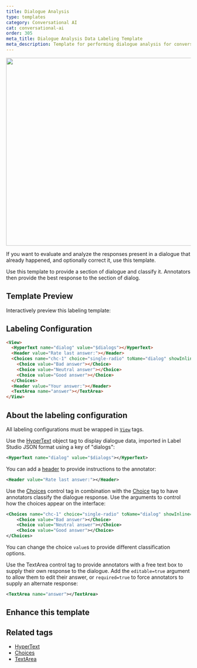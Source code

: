```yaml
---
title: Dialogue Analysis
type: templates
category: Conversational AI
cat: conversational-ai
order: 305
meta_title: Dialogue Analysis Data Labeling Template
meta_description: Template for performing dialogue analysis for conversational AI use cases with Label Studio for your machine learning and data science projects.
---
```


<img src="/images/templates-misc/dialogue-analysis.png" alt="" class="gif-border" width="600px" height="512px" />

If you want to evaluate and analyze the responses present in a dialogue that already happened, and optionally correct it, use this template. 

Use this template to provide a section of dialogue and classify it. Annotators then provide the best response to the section of dialog. 

## Template Preview

Interactively preview this labeling template:

<div id="main-preview"></div>


## Labeling Configuration 

```html
<View>
  <HyperText name="dialog" value="$dialogs"></HyperText>
  <Header value="Rate last answer:"></Header>
  <Choices name="chc-1" choice="single-radio" toName="dialog" showInline="true">
    <Choice value="Bad answer"></Choice>
    <Choice value="Neutral answer"></Choice>
    <Choice value="Good answer"></Choice>
  </Choices>
  <Header value="Your answer:"></Header>
  <TextArea name="answer"></TextArea>
</View>
```

## About the labeling configuration

All labeling configurations must be wrapped in [`View`](/tags/view.html) tags.

Use the [HyperText](/tags/hypertext.html) object tag to display dialogue data, imported in Label Studio JSON format using a key of "dialogs":
```xml
<HyperText name="dialog" value="$dialogs"></HyperText>
```

You can add a [header](/tags/header.html) to provide instructions to the annotator:
```xml
<Header value="Rate last answer:"></Header>
```

Use the [Choices](/tags/choices.html) control tag in combination with the [Choice](/tags/choice.html) tag to have annotators classify the dialogue response. Use the arguments to control how the choices appear on the interface:
```xml
<Choices name="chc-1" choice="single-radio" toName="dialog" showInline="true">
    <Choice value="Bad answer"></Choice>
    <Choice value="Neutral answer"></Choice>
    <Choice value="Good answer"></Choice>
</Choices>
```
You can change the choice `value`s to provide different classification options. 

Use the TextArea control tag to provide annotators with a free text box to supply their own response to the dialogue. Add the `editable=true` argument to allow them 
    to edit their answer, or `required=true` to force annotators to supply an alternate response:
```xml
<TextArea name="answer"></TextArea>
```

## Enhance this template


## Related tags

- [HyperText](/tags/hypertext.html)
- [Choices](/tags/choices.html)
- [TextArea](/tags/textarea.html)